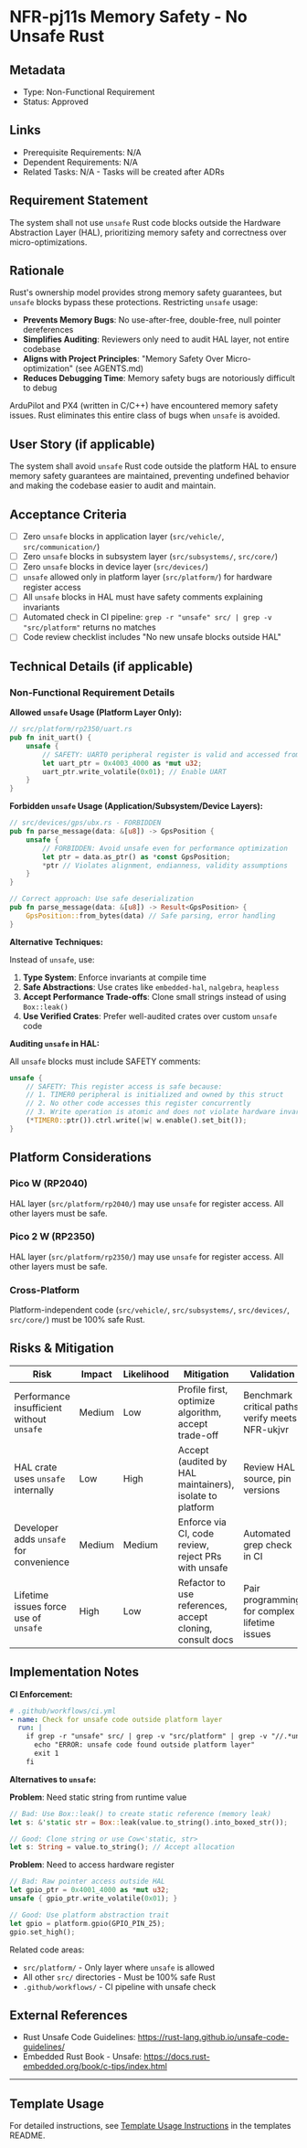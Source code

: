 # NFR-pj11s Memory Safety - No Unsafe Rust

## Metadata

- Type: Non-Functional Requirement
- Status: Approved

## Links

- Prerequisite Requirements: N/A
- Dependent Requirements: N/A
- Related Tasks: N/A - Tasks will be created after ADRs

## Requirement Statement

The system shall not use `unsafe` Rust code blocks outside the Hardware Abstraction Layer (HAL), prioritizing memory safety and correctness over micro-optimizations.

## Rationale

Rust's ownership model provides strong memory safety guarantees, but `unsafe` blocks bypass these protections. Restricting `unsafe` usage:

- **Prevents Memory Bugs**: No use-after-free, double-free, null pointer dereferences
- **Simplifies Auditing**: Reviewers only need to audit HAL layer, not entire codebase
- **Aligns with Project Principles**: "Memory Safety Over Micro-optimization" (see AGENTS.md)
- **Reduces Debugging Time**: Memory safety bugs are notoriously difficult to debug

ArduPilot and PX4 (written in C/C++) have encountered memory safety issues. Rust eliminates this entire class of bugs when `unsafe` is avoided.

## User Story (if applicable)

The system shall avoid `unsafe` Rust code outside the platform HAL to ensure memory safety guarantees are maintained, preventing undefined behavior and making the codebase easier to audit and maintain.

## Acceptance Criteria

- [ ] Zero `unsafe` blocks in application layer (`src/vehicle/`, `src/communication/`)
- [ ] Zero `unsafe` blocks in subsystem layer (`src/subsystems/`, `src/core/`)
- [ ] Zero `unsafe` blocks in device layer (`src/devices/`)
- [ ] `unsafe` allowed only in platform layer (`src/platform/`) for hardware register access
- [ ] All `unsafe` blocks in HAL must have safety comments explaining invariants
- [ ] Automated check in CI pipeline: `grep -r "unsafe" src/ | grep -v "src/platform"` returns no matches
- [ ] Code review checklist includes "No new unsafe blocks outside HAL"

## Technical Details (if applicable)

### Non-Functional Requirement Details

**Allowed `unsafe` Usage (Platform Layer Only):**

```rust
// src/platform/rp2350/uart.rs
pub fn init_uart() {
    unsafe {
        // SAFETY: UART0 peripheral register is valid and accessed from single thread
        let uart_ptr = 0x4003_4000 as *mut u32;
        uart_ptr.write_volatile(0x01); // Enable UART
    }
}
```

**Forbidden `unsafe` Usage (Application/Subsystem/Device Layers):**

```rust
// src/devices/gps/ubx.rs - FORBIDDEN
pub fn parse_message(data: &[u8]) -> GpsPosition {
    unsafe {
        // FORBIDDEN: Avoid unsafe even for performance optimization
        let ptr = data.as_ptr() as *const GpsPosition;
        *ptr // Violates alignment, endianness, validity assumptions
    }
}

// Correct approach: Use safe deserialization
pub fn parse_message(data: &[u8]) -> Result<GpsPosition> {
    GpsPosition::from_bytes(data) // Safe parsing, error handling
}
```

**Alternative Techniques:**

Instead of `unsafe`, use:

1. **Type System**: Enforce invariants at compile time
2. **Safe Abstractions**: Use crates like `embedded-hal`, `nalgebra`, `heapless`
3. **Accept Performance Trade-offs**: Clone small strings instead of using `Box::leak()`
4. **Use Verified Crates**: Prefer well-audited crates over custom `unsafe` code

**Auditing `unsafe` in HAL:**

All `unsafe` blocks must include SAFETY comments:

```rust
unsafe {
    // SAFETY: This register access is safe because:
    // 1. TIMER0 peripheral is initialized and owned by this struct
    // 2. No other code accesses this register concurrently
    // 3. Write operation is atomic and does not violate hardware invariants
    (*TIMER0::ptr()).ctrl.write(|w| w.enable().set_bit());
}
```

## Platform Considerations

### Pico W (RP2040)

HAL layer (`src/platform/rp2040/`) may use `unsafe` for register access. All other layers must be safe.

### Pico 2 W (RP2350)

HAL layer (`src/platform/rp2350/`) may use `unsafe` for register access. All other layers must be safe.

### Cross-Platform

Platform-independent code (`src/vehicle/`, `src/subsystems/`, `src/devices/`, `src/core/`) must be 100% safe Rust.

## Risks & Mitigation

| Risk                                      | Impact | Likelihood | Mitigation                                               | Validation                                       |
| ----------------------------------------- | ------ | ---------- | -------------------------------------------------------- | ------------------------------------------------ |
| Performance insufficient without `unsafe` | Medium | Low        | Profile first, optimize algorithm, accept trade-off      | Benchmark critical paths, verify meets NFR-ukjvr |
| HAL crate uses `unsafe` internally        | Low    | High       | Accept (audited by HAL maintainers), isolate to platform | Review HAL source, pin versions                  |
| Developer adds `unsafe` for convenience   | Medium | Medium     | Enforce via CI, code review, reject PRs with unsafe      | Automated grep check in CI                       |
| Lifetime issues force use of `unsafe`     | High   | Low        | Refactor to use references, accept cloning, consult docs | Pair programming for complex lifetime issues     |

## Implementation Notes

**CI Enforcement:**

```yaml
# .github/workflows/ci.yml
- name: Check for unsafe code outside platform layer
  run: |
    if grep -r "unsafe" src/ | grep -v "src/platform" | grep -v "//.*unsafe"; then
      echo "ERROR: unsafe code found outside platform layer"
      exit 1
    fi
```

**Alternatives to `unsafe`:**

**Problem**: Need static string from runtime value

```rust
// Bad: Use Box::leak() to create static reference (memory leak)
let s: &'static str = Box::leak(value.to_string().into_boxed_str());

// Good: Clone string or use Cow<'static, str>
let s: String = value.to_string(); // Accept allocation
```

**Problem**: Need to access hardware register

```rust
// Bad: Raw pointer access outside HAL
let gpio_ptr = 0x4001_4000 as *mut u32;
unsafe { gpio_ptr.write_volatile(0x01); }

// Good: Use platform abstraction trait
let gpio = platform.gpio(GPIO_PIN_25);
gpio.set_high();
```

Related code areas:

- `src/platform/` - Only layer where `unsafe` is allowed
- All other `src/` directories - Must be 100% safe Rust
- `.github/workflows/` - CI pipeline with unsafe check

## External References

- Rust Unsafe Code Guidelines: <https://rust-lang.github.io/unsafe-code-guidelines/>
- Embedded Rust Book - Unsafe: <https://docs.rust-embedded.org/book/c-tips/index.html>

---

## Template Usage

For detailed instructions, see [Template Usage Instructions](../templates/README.md#individual-requirement-template-requirementsmd) in the templates README.
